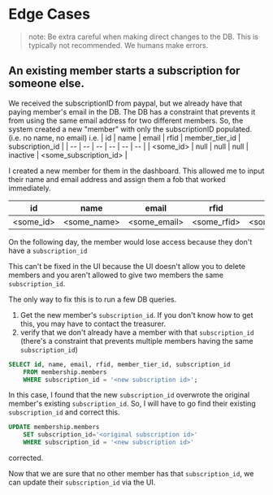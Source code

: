 # Edge Cases
> note: Be extra careful when making direct changes to the DB.  This is typically not recommended.  We humans make errors.

## An existing member starts a subscription for someone else.
We received the subscriptionID from paypal, but we already have that paying member's email in the DB.
The DB has a constraint that prevents it from using the same email address for two different members.
So, the system created a new "member" with only the subscriptionID populated.
(i.e. no name, no email)
i.e.
| id | name | email | rfid | member_tier_id | subscription_id |
| -- | -- | -- | -- | -- | -- |
| <some_id> | null | null | null | inactive | <some_subscription_id> |

I created a new member for them in the dashboard.  This allowed me to input their name and email address and assign them a fob that worked immediately.

| id | name | email | rfid | member_tier_id | subscription_id |
| -- | -- | -- | -- | -- | -- |
| <some_id> | <some_name> | <some_email> | <some_rfid> | <some_membership_level> | null |

On the following day, the member would lose access because they don't have a `subscription_id`

This can't be fixed in the UI because the UI doesn't allow you to delete members and you aren't allowed to give two members the same `subscription_id`.

The only way to fix this is to run a few DB queries.

1. Get the new member's `subscription_id`.  If you don't know how to get this, you may have to contact the treasurer.
2. verify that we don't already have a member with that `subscription_id` (there's a constraint that prevents multiple members having the same `subscription_id`)
```SQL
SELECT id, name, email, rfid, member_tier_id, subscription_id
	FROM membership.members
	WHERE subscription_id = '<new subscription id>';
```
In this case, I found that the new `subscription_id` overwrote the original member's existing `subscription_id`.
So, I will have to go find their existing `subscription_id` and correct this.

```SQL
UPDATE membership.members
	SET subscription_id='<original subscription id>'
	WHERE subscription_id = '<new subscription id>'
```

corrected.

Now that we are sure that no other member has that `subscription_id`, we can update their `subscription_id` via the UI.
